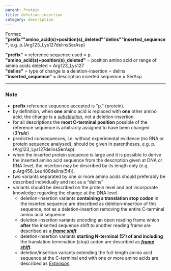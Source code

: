 ```yaml
---
parent: Protein
title: deletion-insertion
category: description
---
```


Format:   **"prefix""amino_acid(s)+position(s)\_deleted""delins""inserted\_sequence"**,  e.g. p.(Arg123\_Lys127delinsSerAsp)

**"prefix"**  =  reference sequence used  =  p.<br>
**"amino\_acid(s)+position(s)\_deleted"**  =  position amino acid or range of amino acids deleted  =  Arg123\_Lys127<br>
**"delins"**  =  type of change is a deletion-insertion  =  delins<br>
**"inserted_sequence"**  =  description inserted sequence  =  SerAsp<br>

---

### Note

* **prefix** reference sequence accepted is "p." (protein).
*	by definition, when **one** amino acid is replaced with **one** other amino acid, the change is a [_substitution_](/recommendations/protein/variant/substitution/), not a deletion-insertion.
*	for all descriptions the **most C-terminal position** possible of the reference sequence is arbitrarily assigned to have been changed (_**3'rule**_)
*	predicted consequences, i.e. without experimental evidence (no RNA or protein sequence analysed), should be given in parentheses, e.g. p.(Arg123_Lys127delinsSerAsp).
*	when the inserted protein sequence is large and it is possible to derive the inserted amino acid sequence from the description given at DNA or RNA level, the insertion may be described by its length only (e.g. p.Arg456_Leu488delins(54)).
*	two variants separated by one or more amino acids should preferably be described individually and not as a “delins”
*	variants should be described on the protein level and not incorporate knowledge regarding the change at the DNA level.
	*	deletion-insertion variants **containing a translation stop codon** in the inserted sequence are described as deletion-insertion of this sequence, not as a deletion-insertion removing the entire C-terminal amino acid sequence
	*	deletion-insertion variants encoding an open reading frame which **after** the inserted sequence shift to another reading frame are described as a [_**frame shift**_](/recommendations/protein/variant/frameshift/)
	*	deletion-insertion variants **starting N-terminal (5') of and including** the translation termination (stop) codon are described as [_**frame shift**_](/recommendations/protein/variant/frameshift).
 	*	deletion/insertion variants extending the full-length amino acid sequence at the C-terminal end with one or more amino acids are described as [_Extension_](/recommendations/protein/variant/extension).
  
